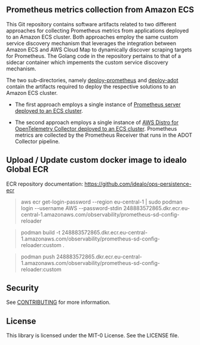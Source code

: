 ## Prometheus metrics collection from Amazon ECS

This Git repository contains software artifacts related to two different approaches for collecting Prometheus metrics from applications deployed to an Amazon ECS cluster. Both approaches employ the same custom service discovery mechanism that leverages the integration between Amazon ECS and AWS Cloud Map to dynamically discover scraping targets for Prometheus. The Golang code in the repository pertains to that of a sidecar container which impements the custom service discovery mechanism. 

The two sub-directories, namely [deploy-prometheus](https://github.com/aws-samples/prometheus-for-ecs/blob/main/deploy-prometheus) and [deploy-adot](https://github.com/aws-samples/prometheus-for-ecs/blob/main/deploy-adot) contain the artifacts required to deploy the respective solutions to an Amazon ECS cluster.

- The first approach employs a single instance of [Prometheus server deployed to an ECS cluster](https://github.com/aws-samples/prometheus-for-ecs/blob/main/deploy-prometheus/README.md).

- The second approach employs a single instance of [AWS Distro for OpenTelemetry Collector deployed to an ECS cluster](https://github.com/aws-samples/prometheus-for-ecs/blob/main/deploy-adot/README.md). Prometheus metrics are collected by the Prometheus Receiver that runs in the ADOT Collector pipeline.


## Upload / Update custom docker image to idealo Global ECR

ECR repository documentation: https://github.com/idealo/ops-persistence-ecr

> aws ecr get-login-password --region eu-central-1 | sudo podman login --username AWS --password-stdin 248883572865.dkr.ecr.eu-central-1.amazonaws.com/observability/prometheus-sd-config-reloader

> podman build -t 248883572865.dkr.ecr.eu-central-1.amazonaws.com/observability/prometheus-sd-config-reloader:custom .

> podman push 248883572865.dkr.ecr.eu-central-1.amazonaws.com/observability/prometheus-sd-config-reloader:custom


## Security

See [CONTRIBUTING](CONTRIBUTING.md#security-issue-notifications) for more information.

## License

This library is licensed under the MIT-0 License. See the LICENSE file.

